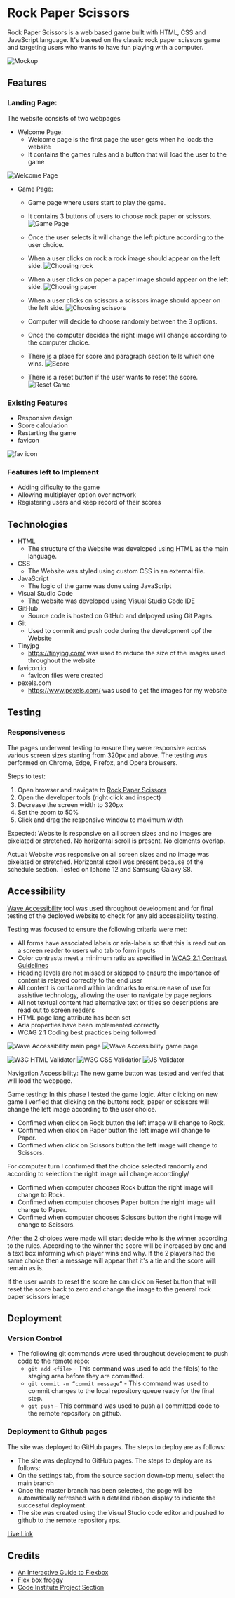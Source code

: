 # Rock Paper Scissors
Rock Paper Scissors is a web based game built with HTML, CSS and JavaScript language. It's basesd on the classic rock paper scissors game and targeting users who wants to have fun playing with a computer.

![Mockup](assets/images/readme_images/mockup.png)

## Features 

### Landing Page:

The website consists of two webpages

* Welcome Page: 
    * Welcome page is the first page the user gets when he loads the website
    * It contains the games rules and a button that will load the user to the game

![Welcome Page](assets/images/readme_images/welcome_page.png)    

* Game Page:
    * Game page where users start to play the game.
    * It contains 3 buttons of users to choose rock paper or scissors.
    ![Game Page](assets/images/readme_images/game_page.png)

    * Once the user selects it will change the left picture according to the user choice.
    * When a user clicks on rock a rock image should appear on the left side.
    ![Choosing rock](assets/images/readme_images/rock_image.png)

    * When a user clicks on paper a paper image should appear on the left side.
    ![Choosing paper](assets/images/readme_images/paper_image.png)

    * When a user clicks on scissors a scissors image should appear on the left side.
    ![Choosing scissors](assets/images/readme_images/scissors_image.png)

    * Computer will decide to choose randomly between the 3 options.
    * Once the computer decides the right image will change according to the computer choice.
    * There is a place for score and paragraph section tells which one wins.
    ![Score](assets/images/readme_images/score.png)

    * There is a reset button if the user wants to reset the score.
    ![Reset Game](assets/images/readme_images/game_page.png)



 ### Existing Features 
 * Responsive design
 * Score calculation
 * Restarting the game
 * favicon
 
 ![fav icon](assets/images/readme_images/favicon-tmp.png)
 
### Features left to Implement 
 * Adding dificulty to the game
 * Allowing multiplayer option over network
 * Registering users and keep record of their scores

## Technologies 
* HTML
    * The structure of the Website was developed using HTML as the main language.
* CSS
    * The Website was styled using custom CSS in an external file.
* JavaScript
    * The logic of the game was done using JavaScript    
* Visual Studio Code
    * The website was developed using Visual Studio Code IDE
* GitHub
    * Source code is hosted on GitHub and delpoyed using Git Pages.
* Git
    * Used to commit and push code during the development opf the Website
* Tinyjpg
    * https://tinyjpg.com/ was used to reduce the size of the images used throughout the website
* favicon.io
    * favicon files were created 
* pexels.com
    * https://www.pexels.com/ was used to get the images for my website   

 ## Testing
  ### Responsiveness 
The pages underwent testing to ensure they were responsive across various screen sizes starting from 320px and above. The testing was performed on Chrome, Edge, Firefox, and Opera browsers.

Steps to test:
1. Open browser and navigate to [Rock Paper Scissors](https://moabdelbasset.github.io/rps/)
2. Open the developer tools (right click and inspect)
3. Decrease the screen width to 320px
4. Set the zoom to 50%
5. Click and drag the responsive window to maximum width

Expected:
Website is responsive on all screen sizes and no images are pixelated or stretched.
No horizontal scroll is present.
No elements overlap.

Actual:
Website was responsive on all screen sizes and no image was pixelated or stretched.
Horizontal scroll was present because of the schedule section.
Tested on Iphone 12 and Samsung Galaxy S8.

## Accessibility

[Wave Accessibility](https://wave.webaim.org/) tool was used throughout development and for final testing of the deployed website to check for any aid accessibility testing.

Testing was focused to ensure the following criteria were met:

- All forms have associated labels or aria-labels so that this is read out on a screen reader to users who tab to form inputs
- Color contrasts meet a minimum ratio as specified in [WCAG 2.1 Contrast Guidelines](https://www.w3.org/WAI/WCAG21/Understanding/contrast-minimum.html)
- Heading levels are not missed or skipped to ensure the importance of content is relayed correctly to the end user
- All content is contained within landmarks to ensure ease of use for assistive technology, allowing the user to navigate by page regions
- All not textual content had alternative text or titles so descriptions are read out to screen readers
- HTML page lang attribute has been set
- Aria properties have been implemented correctly
- WCAG 2.1 Coding best practices being followed

![Wave Accessibility main page](assets/images/readme_images/w3_index.png)
![Wave Accessibility game page](assets/images/readme_images/w3_game.png)

![W3C HTML Validator](assets/images/readme_images/html_valid.png)
![W3C CSS Validatior](assets/images/readme_images/css_validate.png)
![JS Validator](assets/images/readme_images/jshint.png)

Navigation Accessibility: The new game button was tested and verifed that will load the webpage.

Game testing:
In this phase I tested the game logic. After clicking on new game I verfied that clicking on the buttons rock, paper or scissors will change the left image according to the user choice.
* Confimed when click on Rock button the left image will change to Rock.
* Confimed when click on Paper button the left image will change to Paper.
* Confimed when click on Scissors button the left image will change to Scissors.

For computer turn I confirmed that the choice selected randomly and according to selection the right image will change accordingly/
* Confimed when computer chooses Rock button the right image will change to Rock.
* Confimed when computer chooses Paper button the right image will change to Paper.
* Confimed when computer chooses  Scissors button the right image will change to Scissors.

After the 2 choices were made will start decide who is the winner according to the rules. According to the winner the score will be increased by one and a text box informing which player wins and why. If the 2 players had the same choice then a message will appear that it's a tie and the score will remain as is.

If the user wants to reset the score he can click on Reset button that will reset the score back to zero and change the image to the general rock paper scissors image

## Deployment

### Version Control
* The following git commands were used throughout development to push code to the remote repo:
    * ```git add <file>``` - This command was used to add the file(s) to the staging area before they are committed.
    * ```git commit -m “commit message”``` - This command was used to commit changes to the local repository queue ready for the final step.
    * ```git push``` - This command was used to push all committed code to the remote repository on github.


### Deployment to Github pages
The site was deployed to GitHub pages. The steps to deploy are as follows:
* The site was deployed to GitHub pages. The steps to deploy are as follows:
* On the settings tab, from the source section down-top menu, select the main branch
* Once the master branch has been selected, the page will be automatically refreshed with a detailed ribbon display to indicate the successful deployment.
* The site was created using the Visual Studio code editor and pushed to github to the remote repository rps.

[Live Link](https://github.com/moabdelbasset/rps)

## Credits 
* [An Interactive Guide to Flexbox](https://www.joshwcomeau.com/css/interactive-guide-to-flexbox/)
* [Flex box froggy](https://flexboxfroggy.com/)
* [Code Institute Project Section](https://www.youtube.com/watch?v=apK6caj8bfI)
